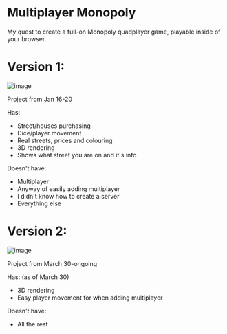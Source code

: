 # Multiplayer Monopoly

My quest to create a full-on Monopoly quadplayer game, playable inside of your browser.

# Version 1:

![image](https://github.com/user-attachments/assets/4c263197-05f6-4d57-a1f5-5162e2930331)

Project from Jan 16-20

Has:
- Street/houses purchasing
- Dice/player movement
- Real streets, prices and colouring
- 3D rendering
- Shows what street you are on and it's info

Doesn't have:
- Multiplayer
- Anyway of easily adding multiplayer
- I didn't know how to create a server
- Everything else

# Version 2:

![image](https://github.com/user-attachments/assets/4b014ef3-c346-48b4-bda6-b10bf52e3ec2)

Project from March 30-ongoing

Has: (as of March 30)
- 3D rendering
- Easy player movement for when adding multiplayer

Doesn't have:
- All the rest
